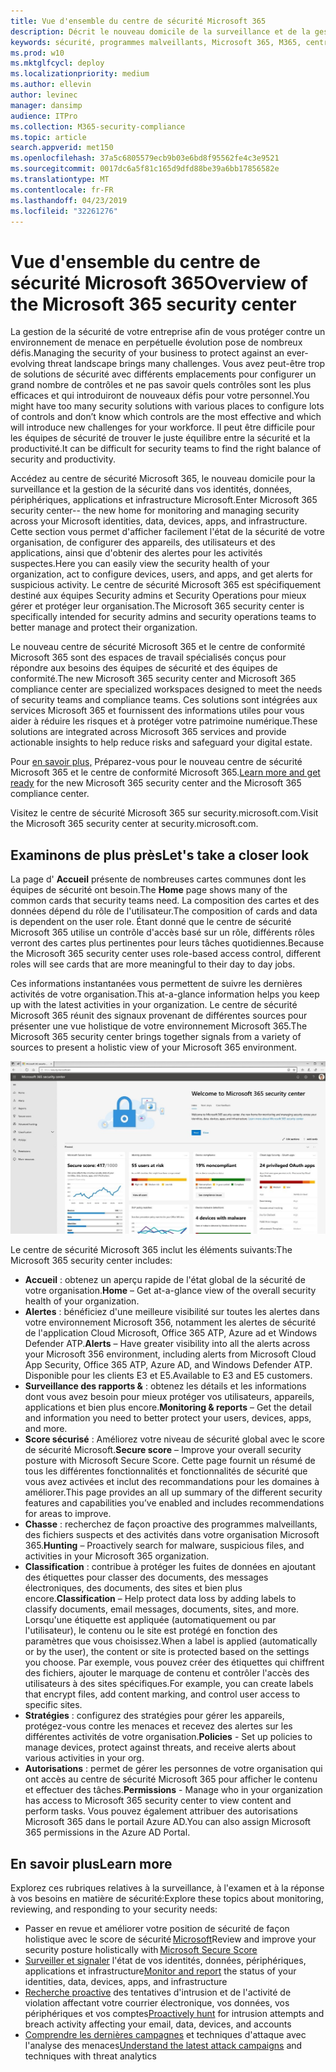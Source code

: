 ```yaml
---
title: Vue d'ensemble du centre de sécurité Microsoft 365
description: Décrit le nouveau domicile de la surveillance et de la gestion de la sécurité dans vos identités, données, périphériques et applications Microsoft.
keywords: sécurité, programmes malveillants, Microsoft 365, M365, centre de sécurité, moniteur, rapport, identités, données, périphériques, applications
ms.prod: w10
ms.mktglfcycl: deploy
ms.localizationpriority: medium
ms.author: ellevin
author: levinec
manager: dansimp
audience: ITPro
ms.collection: M365-security-compliance
ms.topic: article
search.appverid: met150
ms.openlocfilehash: 37a5c6805579ecb9b03e6bd8f95562fe4c3e9521
ms.sourcegitcommit: 0017dc6a5f81c165d9dfd88be39a6bb17856582e
ms.translationtype: MT
ms.contentlocale: fr-FR
ms.lasthandoff: 04/23/2019
ms.locfileid: "32261276"
---
```

# <a name="overview-of-the-microsoft-365-security-center"></a><span data-ttu-id="65004-104">Vue d'ensemble du centre de sécurité Microsoft 365</span><span class="sxs-lookup"><span data-stu-id="65004-104">Overview of the Microsoft 365 security center</span></span>

<span data-ttu-id="65004-105">La gestion de la sécurité de votre entreprise afin de vous protéger contre un environnement de menace en perpétuelle évolution pose de nombreux défis.</span><span class="sxs-lookup"><span data-stu-id="65004-105">Managing the security of your business to protect against an ever-evolving threat landscape brings many challenges.</span></span> <span data-ttu-id="65004-106">Vous avez peut-être trop de solutions de sécurité avec différents emplacements pour configurer un grand nombre de contrôles et ne pas savoir quels contrôles sont les plus efficaces et qui introduiront de nouveaux défis pour votre personnel.</span><span class="sxs-lookup"><span data-stu-id="65004-106">You might have too many security solutions with various places to configure lots of controls and don’t know which controls are the most effective and which will introduce new challenges for your workforce.</span></span> <span data-ttu-id="65004-107">Il peut être difficile pour les équipes de sécurité de trouver le juste équilibre entre la sécurité et la productivité.</span><span class="sxs-lookup"><span data-stu-id="65004-107">It can be difficult for security teams to find the right balance of security and productivity.</span></span>

<span data-ttu-id="65004-108">Accédez au centre de sécurité Microsoft 365, le nouveau domicile pour la surveillance et la gestion de la sécurité dans vos identités, données, périphériques, applications et infrastructure Microsoft.</span><span class="sxs-lookup"><span data-stu-id="65004-108">Enter Microsoft 365 security center-- the new home for monitoring and managing security across your Microsoft identities, data, devices, apps, and infrastructure.</span></span> <span data-ttu-id="65004-109">Cette section vous permet d'afficher facilement l'état de la sécurité de votre organisation, de configurer des appareils, des utilisateurs et des applications, ainsi que d'obtenir des alertes pour les activités suspectes.</span><span class="sxs-lookup"><span data-stu-id="65004-109">Here you can easily view the security health of your organization, act to configure devices, users, and apps, and get alerts for suspicious activity.</span></span> <span data-ttu-id="65004-110">Le centre de sécurité Microsoft 365 est spécifiquement destiné aux équipes Security admins et Security Operations pour mieux gérer et protéger leur organisation.</span><span class="sxs-lookup"><span data-stu-id="65004-110">The Microsoft 365 security center is specifically intended for security admins and security operations teams to better manage and protect their organization.</span></span>

<span data-ttu-id="65004-111">Le nouveau centre de sécurité Microsoft 365 et le centre de conformité Microsoft 365 sont des espaces de travail spécialisés conçus pour répondre aux besoins des équipes de sécurité et des équipes de conformité.</span><span class="sxs-lookup"><span data-stu-id="65004-111">The new Microsoft 365 security center and Microsoft 365 compliance center are specialized workspaces designed to meet the needs of security teams and compliance teams.</span></span> <span data-ttu-id="65004-112">Ces solutions sont intégrées aux services Microsoft 365 et fournissent des informations utiles pour vous aider à réduire les risques et à protéger votre patrimoine numérique.</span><span class="sxs-lookup"><span data-stu-id="65004-112">These solutions are integrated across Microsoft 365 services and provide actionable insights to help reduce risks and safeguard your digital estate.</span></span>

<span data-ttu-id="65004-113">Pour [en savoir plus,](https://docs.microsoft.com/en-us/office365/securitycompliance/microsoft-security-and-compliance) Préparez-vous pour le nouveau centre de sécurité Microsoft 365 et le centre de conformité Microsoft 365.</span><span class="sxs-lookup"><span data-stu-id="65004-113">[Learn more and get ready](https://docs.microsoft.com/en-us/office365/securitycompliance/microsoft-security-and-compliance) for the new Microsoft 365 security center and the Microsoft 365 compliance center.</span></span>

<span data-ttu-id="65004-114">Visitez le centre de sécurité Microsoft 365 sur security.microsoft.com.</span><span class="sxs-lookup"><span data-stu-id="65004-114">Visit the Microsoft 365 security center at security.microsoft.com.</span></span>  

## <a name="lets-take-a-closer-look"></a><span data-ttu-id="65004-115">Examinons de plus près</span><span class="sxs-lookup"><span data-stu-id="65004-115">Let's take a closer look</span></span>

<span data-ttu-id="65004-116">La page d' **Accueil** présente de nombreuses cartes communes dont les équipes de sécurité ont besoin.</span><span class="sxs-lookup"><span data-stu-id="65004-116">The **Home** page shows many of the common cards that security teams need.</span></span> <span data-ttu-id="65004-117">La composition des cartes et des données dépend du rôle de l'utilisateur.</span><span class="sxs-lookup"><span data-stu-id="65004-117">The composition of cards and data is dependent on the user role.</span></span> <span data-ttu-id="65004-118">Étant donné que le centre de sécurité Microsoft 365 utilise un contrôle d'accès basé sur un rôle, différents rôles verront des cartes plus pertinentes pour leurs tâches quotidiennes.</span><span class="sxs-lookup"><span data-stu-id="65004-118">Because the Microsoft 365 security center uses role-based access control, different roles will see cards that are more meaningful to their day to day jobs.</span></span>  

<span data-ttu-id="65004-119">Ces informations instantanées vous permettent de suivre les dernières activités de votre organisation.</span><span class="sxs-lookup"><span data-stu-id="65004-119">This at-a-glance information helps you keep up with the latest activities in your organization.</span></span> <span data-ttu-id="65004-120">Le centre de sécurité Microsoft 365 réunit des signaux provenant de différentes sources pour présenter une vue holistique de votre environnement Microsoft 365.</span><span class="sxs-lookup"><span data-stu-id="65004-120">The Microsoft 365 security center brings together signals from a variety of sources to present a holistic view of your Microsoft 365 environment.</span></span>

![Page d'accueil sécurité Microsoft 365](./media/security-docs/home.jpg)

<span data-ttu-id="65004-122">Le centre de sécurité Microsoft 365 inclut les éléments suivants:</span><span class="sxs-lookup"><span data-stu-id="65004-122">The Microsoft 365 security center includes:</span></span>

* <span data-ttu-id="65004-123">**Accueil** : obtenez un aperçu rapide de l'état global de la sécurité de votre organisation.</span><span class="sxs-lookup"><span data-stu-id="65004-123">**Home** – Get at-a-glance view of the overall security health of your organization.</span></span>
* <span data-ttu-id="65004-124">**Alertes** : bénéficiez d'une meilleure visibilité sur toutes les alertes dans votre environnement Microsoft 356, notamment les alertes de sécurité de l'application Cloud Microsoft, Office 365 ATP, Azure ad et Windows Defender ATP.</span><span class="sxs-lookup"><span data-stu-id="65004-124">**Alerts** – Have greater visibility into all the alerts across your Microsoft 356 environment, including alerts from Microsoft Cloud App Security, Office 365 ATP, Azure AD, and Windows Defender ATP.</span></span> <span data-ttu-id="65004-125">Disponible pour les clients E3 et E5.</span><span class="sxs-lookup"><span data-stu-id="65004-125">Available to E3 and E5 customers.</span></span>  
* <span data-ttu-id="65004-126">**Surveillance des rapports &** : obtenez les détails et les informations dont vous avez besoin pour mieux protéger vos utilisateurs, appareils, applications et bien plus encore.</span><span class="sxs-lookup"><span data-stu-id="65004-126">**Monitoring & reports** – Get the detail and information you need to better protect your users, devices, apps, and more.</span></span> 
* <span data-ttu-id="65004-127">**Score sécurisé** : Améliorez votre niveau de sécurité global avec le score de sécurité Microsoft.</span><span class="sxs-lookup"><span data-stu-id="65004-127">**Secure score** – Improve your overall security posture with Microsoft Secure Score.</span></span> <span data-ttu-id="65004-128">Cette page fournit un résumé de tous les différentes fonctionnalités et fonctionnalités de sécurité que vous avez activées et inclut des recommandations pour les domaines à améliorer.</span><span class="sxs-lookup"><span data-stu-id="65004-128">This page provides an all up summary of the different security features and capabilities you’ve enabled and includes recommendations for areas to improve.</span></span>
* <span data-ttu-id="65004-129">**Chasse** : recherchez de façon proactive des programmes malveillants, des fichiers suspects et des activités dans votre organisation Microsoft 365.</span><span class="sxs-lookup"><span data-stu-id="65004-129">**Hunting** – Proactively search for malware, suspicious files, and activities in your Microsoft 365 organization.</span></span>
* <span data-ttu-id="65004-130">**Classification** : contribue à protéger les fuites de données en ajoutant des étiquettes pour classer des documents, des messages électroniques, des documents, des sites et bien plus encore.</span><span class="sxs-lookup"><span data-stu-id="65004-130">**Classification** – Help protect data loss by adding labels to classify documents, email messages, documents, sites, and more.</span></span> <span data-ttu-id="65004-131">Lorsqu'une étiquette est appliquée (automatiquement ou par l'utilisateur), le contenu ou le site est protégé en fonction des paramètres que vous choisissez.</span><span class="sxs-lookup"><span data-stu-id="65004-131">When a label is applied (automatically or by the user), the content or site is protected based on the settings you choose.</span></span> <span data-ttu-id="65004-132">Par exemple, vous pouvez créer des étiquettes qui chiffrent des fichiers, ajouter le marquage de contenu et contrôler l'accès des utilisateurs à des sites spécifiques.</span><span class="sxs-lookup"><span data-stu-id="65004-132">For example, you can create labels that encrypt files, add content marking, and control user access to specific sites.</span></span>
* <span data-ttu-id="65004-133">**Stratégies** : configurez des stratégies pour gérer les appareils, protégez-vous contre les menaces et recevez des alertes sur les différentes activités de votre organisation.</span><span class="sxs-lookup"><span data-stu-id="65004-133">**Policies** - Set up policies to manage devices, protect against threats, and receive alerts about various activities in your org.</span></span>
* <span data-ttu-id="65004-134">**Autorisations** : permet de gérer les personnes de votre organisation qui ont accès au centre de sécurité Microsoft 365 pour afficher le contenu et effectuer des tâches.</span><span class="sxs-lookup"><span data-stu-id="65004-134">**Permissions** - Manage who in your organization has access to Microsoft 365 security center to view content and perform tasks.</span></span> <span data-ttu-id="65004-135">Vous pouvez également attribuer des autorisations Microsoft 365 dans le portail Azure AD.</span><span class="sxs-lookup"><span data-stu-id="65004-135">You can also assign Microsoft 365 permissions in the Azure AD Portal.</span></span>

## <a name="learn-more"></a><span data-ttu-id="65004-136">En savoir plus</span><span class="sxs-lookup"><span data-stu-id="65004-136">Learn more</span></span>

<span data-ttu-id="65004-137">Explorez ces rubriques relatives à la surveillance, à l'examen et à la réponse à vos besoins en matière de sécurité:</span><span class="sxs-lookup"><span data-stu-id="65004-137">Explore these topics about monitoring, reviewing, and responding to your security needs:</span></span>

* <span data-ttu-id="65004-138">Passer en revue et améliorer votre position de sécurité de façon holistique avec le score de sécurité [Microsoft](microsoft-secure-score.md)</span><span class="sxs-lookup"><span data-stu-id="65004-138">Review and improve your security posture holistically with [Microsoft Secure Score](microsoft-secure-score.md)</span></span>
* <span data-ttu-id="65004-139">[Surveiller et signaler](monitoring-and-reporting.md) l'état de vos identités, données, périphériques, applications et infrastructure</span><span class="sxs-lookup"><span data-stu-id="65004-139">[Monitor and report](monitoring-and-reporting.md) the status of your identities, data, devices, apps, and infrastructure</span></span>
* <span data-ttu-id="65004-140">[Recherche proactive](hunting.md) des tentatives d'intrusion et de l'activité de violation affectant votre courrier électronique, vos données, vos périphériques et vos comptes</span><span class="sxs-lookup"><span data-stu-id="65004-140">[Proactively hunt](hunting.md) for intrusion attempts and breach activity affecting your email, data, devices, and accounts</span></span>
* <span data-ttu-id="65004-141">[Comprendre les dernières campagnes](latest-attack-campaigns.md) et techniques d'attaque avec l'analyse des menaces</span><span class="sxs-lookup"><span data-stu-id="65004-141">[Understand the latest attack campaigns](latest-attack-campaigns.md) and techniques with threat analytics</span></span>
